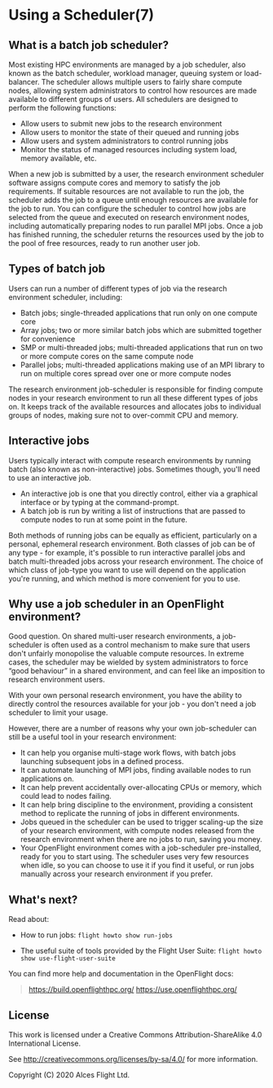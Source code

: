 # Using a Scheduler(7)

## What is a batch job scheduler?

Most existing HPC environments are managed by a job scheduler, also known as the batch scheduler, workload manager, queuing system or load-balancer. The scheduler allows multiple users to fairly share compute nodes, allowing system administrators to control how resources are made available to different groups of users. All schedulers are designed to perform the following functions:

 * Allow users to submit new jobs to the research environment
 * Allow users to monitor the state of their queued and running jobs
 * Allow users and system administrators to control running jobs
 * Monitor the status of managed resources including system load, memory available, etc.

When a new job is submitted by a user, the research environment scheduler software assigns compute cores and memory to satisfy the job requirements. If suitable resources are not available to run the job, the scheduler adds the job to a queue until enough resources are available for the job to run. You can configure the scheduler to control how jobs are selected from the queue and executed on research environment nodes, including automatically preparing nodes to run parallel MPI jobs. Once a job has finished running, the scheduler returns the resources used by the job to the pool of free resources, ready to run another user job.

## Types of batch job

Users can run a number of different types of job via the research environment scheduler, including:

 * Batch jobs; single-threaded applications that run only on one compute core
 * Array jobs; two or more similar batch jobs which are submitted together for convenience
 * SMP or multi-threaded jobs; multi-threaded applications that run on two or more compute cores on the same compute node
 * Parallel jobs; multi-threaded applications making use of an MPI library to run on multiple cores spread over one or more compute nodes

The research environment job-scheduler is responsible for finding compute nodes in your research environment to run all these different types of jobs on. It keeps track of the available resources and allocates jobs to individual groups of nodes, making sure not to over-commit CPU and memory.

## Interactive jobs

Users typically interact with compute research environments by running batch (also known as non-interactive) jobs. Sometimes though, you'll need to use an interactive job.

 * An interactive job is one that you directly control, either via a graphical interface or by typing at the command-prompt.
 * A batch job is run by writing a list of instructions that are passed to compute nodes to run at some point in the future.

Both methods of running jobs can be equally as efficient, particularly on a personal, ephemeral research environment. Both classes of job can be of any type - for example, it's possible to run interactive parallel jobs and batch multi-threaded jobs across your research environment. The choice of which class of job-type you want to use will depend on the application you're running, and which method is more convenient for you to use.

## Why use a job scheduler in an OpenFlight environment?

Good question. On shared multi-user research environments, a job-scheduler is often used as a control mechanism to make sure that users don't unfairly monopolise the valuable compute resources. In extreme cases, the scheduler may be wielded by system administrators to force “good behaviour” in a shared environment, and can feel like an imposition to research environment users.

With your own personal research environment, you have the ability to directly control the resources available for your job - you don't need a job scheduler to limit your usage.

However, there are a number of reasons why your own job-scheduler can still be a useful tool in your research environment:

 * It can help you organise multi-stage work flows, with batch jobs launching subsequent jobs in a defined process.
 * It can automate launching of MPI jobs, finding available nodes to run applications on.
 * It can help prevent accidentally over-allocating CPUs or memory, which could lead to nodes failing.
 * It can help bring discipline to the environment, providing a consistent method to replicate the running of jobs in different environments.
 * Jobs queued in the scheduler can be used to trigger scaling-up the size of your research environment, with compute nodes released from the research environment when there are no jobs to run, saving you money.
 * Your OpenFlight environment comes with a job-scheduler pre-installed, ready for you to start using. The scheduler uses very few resources when idle, so you can choose to use it if you find it useful, or run jobs manually across your research environment if you prefer.

## What's next?

Read about:

 * How to run jobs:
    `flight howto show run-jobs`

 * The useful suite of tools provided by the Flight User Suite:
    `flight howto show use-flight-user-suite`

You can find more help and documentation in the OpenFlight docs:

> <https://build.openflighthpc.org/>
> <https://use.openflighthpc.org/>

## License

This work is licensed under a Creative Commons Attribution-ShareAlike
4.0 International License.

See <http://creativecommons.org/licenses/by-sa/4.0/> for more
information.

Copyright (C) 2020 Alces Flight Ltd.
